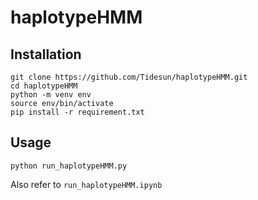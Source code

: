 # haplotypeHMM
## Installation
```
git clone https://github.com/Tidesun/haplotypeHMM.git
cd haplotypeHMM
python -m venv env
source env/bin/activate
pip install -r requirement.txt
```
## Usage
```
python run_haplotypeHMM.py
```
Also refer to `run_haplotypeHMM.ipynb`
